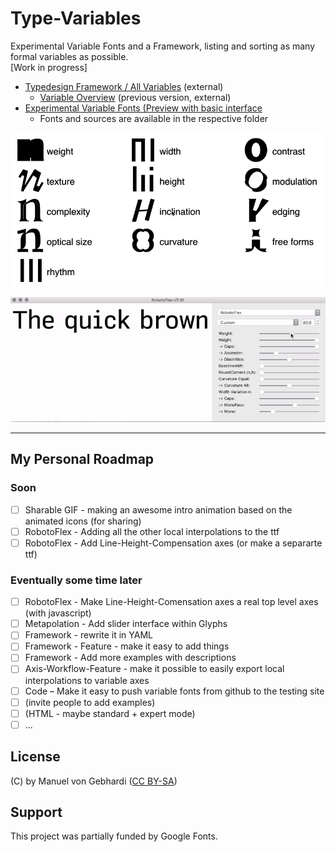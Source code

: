 # Type-Variables
Experimental Variable Fonts and a Framework, listing and sorting as many formal variables as possible.<br/>
[Work in progress]
- [Typedesign Framework / All Variables](http://vongebhardi.de/theory/typedesign-framework/) (external)
  - [Variable Overview](http://vongebhardi.de/theory/typedesign-framework/alpha.html) (previous version, external)
- [Experimental Variable Fonts (Preview with basic interface](http:vongebhardi.de/misc/variable-fonts/testing/)
  - Fonts and sources are available in the respective folder

<img src="variable-overview/media/type-variables.gif" width="600" alt="top level type variables">

![robotoflex preview](variable-typefaces/RobotoFlex/README_media/Preview.gif)

-------

## My Personal Roadmap

### Soon
- [ ] Sharable GIF - making an awesome intro animation based on the animated icons (for sharing)
- [ ] RobotoFlex - Adding all the other local interpolations to the ttf
- [ ] RobotoFlex - Add Line-Height-Compensation axes (or make a separarte ttf)

### Eventually some time later
- [ ] RobotoFlex - Make Line-Height-Comensation axes a real top level axes (with javascript)
- [ ] Metapolation - Add slider interface within Glyphs
- [ ] Framework - rewrite it in YAML
- [ ] Framework - Feature - make it easy to add things
- [ ] Framework - Add more examples with descriptions
- [ ] Axis-Workflow-Feature - make it possible to easily export local interpolations to variable axes
- [ ] Code – Make it easy to push variable fonts from github to the testing site
- [ ] (invite people to add examples)
- [ ] (HTML - maybe standard + expert mode)
- [ ] ...

## License
(C) by Manuel von Gebhardi ([CC BY-SA](https://creativecommons.org/licenses/by-sa/2.5/))

## Support
This project was partially funded by Google Fonts.
